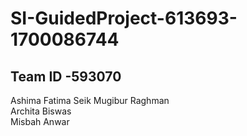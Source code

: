 # SI-GuidedProject-613693-1700086744
## Team ID -593070  
Ashima Fatima Seik Mugibur Raghman  
Archita Biswas  
Misbah Anwar   
